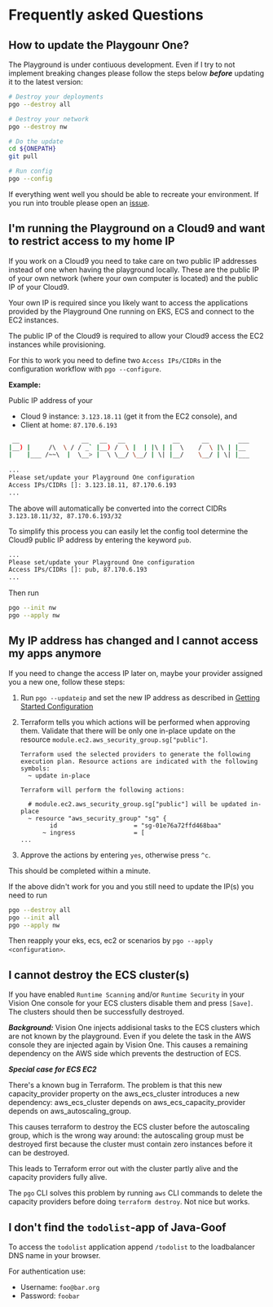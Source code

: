 # Frequently asked Questions

## How to update the Playgounr One?

The Playground is under contiuous development. Even if I try to not implement breaking changes please follow the steps below ***before*** updating it to the latest version:

```sh
# Destroy your deployments
pgo --destroy all

# Destroy your network
pgo --destroy nw

# Do the update
cd ${ONEPATH}
git pull

# Run config
pgo --config
```

If everything went well you should be able to recreate your environment. If you run into trouble please open an [issue](https://github.com/mawinkler/playground-one/issues/new).

## I'm running the Playground on a Cloud9 and want to restrict access to my home IP

If you work on a Cloud9 you need to take care on two public IP addresses instead of one when having the playground locally. These are the public IP of your own network (where your own computer is located) and the public IP of your Cloud9.

Your own IP is required since you likely want to access the applications provided by the Playground One running on EKS, ECS and connect to the EC2 instances.

The public IP of the Cloud9 is required to allow your Cloud9 access the EC2 instances while provisioning.

For this to work you need to define two `Access IPs/CIDRs` in the configuration workflow with `pgo --configure`.

**Example:**

Public IP address of your

- Cloud 9 instance: `3.123.18.11` (get it from the EC2 console), and
- Client at home: `87.170.6.193`

```sh
 __                 __   __   __             __      __        ___ 
|__) |     /\  \ / / _` |__) /  \ |  | |\ | |  \    /  \ |\ | |__  
|    |___ /~~\  |  \__> |  \ \__/ \__/ | \| |__/    \__/ | \| |___ 
                                                                   
...
Please set/update your Playground One configuration
Access IPs/CIDRs []: 3.123.18.11, 87.170.6.193
...
```

The above will automatically be converted into the correct CIDRs `3.123.18.11/32, 87.170.6.193/32`

To simplify this process you can easily let the config tool determine the Cloud9 public IP address by entering the keyword `pub`.

```sh
...
Please set/update your Playground One configuration
Access IPs/CIDRs []: pub, 87.170.6.193
...
```

Then run

```sh
pgo --init nw
pgo --apply nw
```

## My IP address has changed and I cannot access my apps anymore

If you need to change the access IP later on, maybe your provider assigned you a new one, follow these steps:

1. Run `pgo --updateip` and set the new IP address as described in [Getting Started Configuration](getting-started/configuration.md#section-playground-one)
2. Terraform tells you which actions will be performed when approving them. Validate that there will be only one in-place update on the resource `module.ec2.aws_security_group.sg["public"]`.

    ```ascii
    Terraform used the selected providers to generate the following execution plan. Resource actions are indicated with the following symbols:
      ~ update in-place

    Terraform will perform the following actions:

      # module.ec2.aws_security_group.sg["public"] will be updated in-place
      ~ resource "aws_security_group" "sg" {
            id                     = "sg-01e76a72ffd468baa"
          ~ ingress                = [
    ...
    ```

3. Approve the actions by entering `yes`, otherwise press `^c`.

This should be completed within a minute.

If the above didn't work for you and you still need to update the IP(s) you need to run

```sh
pgo --destroy all
pgo --init all
pgo --apply nw
```

Then reapply your eks, ecs, ec2 or scenarios by `pgo --apply <configuration>`.

## I cannot destroy the ECS cluster(s)

If you have enabled `Runtime Scanning` and/or `Runtime Security` in your Vision One console for your ECS clusters disable them and press `[Save]`. The clusters should then be successfully destroyed.

***Background:*** Vision One injects addisional tasks to the ECS clusters which are not known by the playground. Even if you delete the task in the AWS console they are injected again by Vision One. This causes a remaining dependency on the AWS side which prevents the destruction of ECS.

***Special case for ECS EC2***

There's a known bug in Terraform. The problem is that this new capacity_provider property on the aws_ecs_cluster introduces a new dependency:
aws_ecs_cluster depends on aws_ecs_capacity_provider depends on aws_autoscaling_group.

This causes terraform to destroy the ECS cluster before the autoscaling group, which is the wrong way around: the autoscaling group must be destroyed first because the cluster must contain zero instances before it can be destroyed.

This leads to Terraform error out with the cluster partly alive and the capacity providers fully alive.

The `pgo` CLI solves this problem by running `aws` CLI commands to delete the capacity providers before doing `terraform destroy`. Not nice but works.

## I don't find the `todolist`-app of Java-Goof

To access the `todolist` application append `/todolist` to the loadbalancer DNS name in your browser.

For authentication use:

- Username: `foo@bar.org`
- Password: `foobar`
